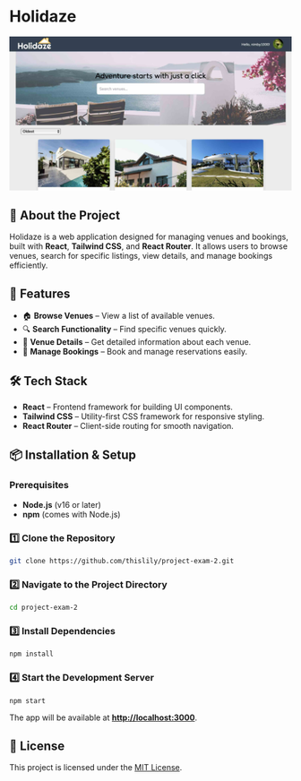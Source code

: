 # Holidaze

![Holidaze Screenshot](holidaze.jpg)

## 🚀 About the Project
Holidaze is a web application designed for managing venues and bookings, built with **React**, **Tailwind CSS**, and **React Router**. It allows users to browse venues, search for specific listings, view details, and manage bookings efficiently.

## 🎨 Features
- 🏠 **Browse Venues** – View a list of available venues.
- 🔍 **Search Functionality** – Find specific venues quickly.
- 📝 **Venue Details** – Get detailed information about each venue.
- 📅 **Manage Bookings** – Book and manage reservations easily.

## 🛠️ Tech Stack
- **React** – Frontend framework for building UI components.
- **Tailwind CSS** – Utility-first CSS framework for responsive styling.
- **React Router** – Client-side routing for smooth navigation.

## 📦 Installation & Setup
### Prerequisites
- **Node.js** (v16 or later)
- **npm** (comes with Node.js)

### 1️⃣ Clone the Repository
```bash
git clone https://github.com/thislily/project-exam-2.git
```

### 2️⃣ Navigate to the Project Directory
```bash
cd project-exam-2
```

### 3️⃣ Install Dependencies
```bash
npm install
```

### 4️⃣ Start the Development Server
```bash
npm start
```

The app will be available at **[http://localhost:3000](http://localhost:3000)**.

## 📜 License
This project is licensed under the [MIT License](https://opensource.org/licenses/MIT).

